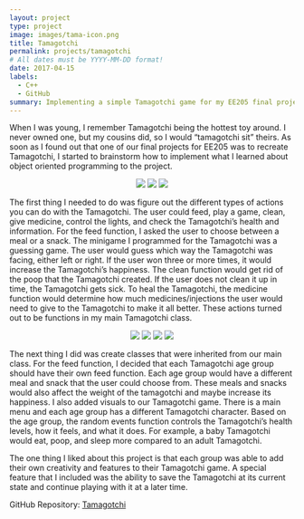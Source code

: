 ```yaml
---
layout: project
type: project
image: images/tama-icon.png
title: Tamagotchi
permalink: projects/tamagotchi
# All dates must be YYYY-MM-DD format!
date: 2017-04-15
labels:
  - C++
  - GitHub
summary: Implementing a simple Tamagotchi game for my EE205 final project. 
---
```


When I was young, I remember Tamagotchi being the hottest toy around. I never owned one, but my cousins did, so I would “tamagotchi sit” theirs. As soon as I found out that one of our final projects for EE205 was to recreate Tamagotchi, I started to brainstorm how to implement what I learned about object oriented programming to the project. 

<center> 
  <div class="ui small rounded images">
    <img class="ui image" src="../images/tama-sleep.PNG">
    <img class="ui image" src="../images/tama-game.PNG">
    <img class="ui image" src="../images/tama-left.PNG">
  </div>
</center>

The first thing I needed to do was figure out the different types of actions you can do with the Tamagotchi. The user could feed, play a game, clean, give medicine, control the lights, and check the Tamagotchi’s health and information. For the feed function, I asked the user to choose between a meal or a snack. The minigame I programmed for the Tamagotchi was a guessing game. The user would guess which way the Tamagotchi was facing, either left or right. If the user won three or more times, it would increase the Tamagotchi’s happiness. The clean function would get rid of the poop that the Tamagotchi created. If the user does not clean it up in time, the Tamagotchi gets sick. To heal the Tamagotchi, the medicine function would determine how much medicines/injections the user would need to give to the Tamagotchi to make it all better. These actions turned out to be functions in my main Tamagotchi class. 

<center> 
  <div class="ui small rounded images">
    <img class="ui image" src="../images/tama-2.PNG">
    <img class="ui image" src="../images/tama-3.PNG">
    <img class="ui image" src="../images/tama-4.PNG">
    <img class="ui image" src="../images/tama-5.PNG">
  </div>
</center>

The next thing I did was create classes that were inherited from our main class. For the feed function, I decided that each Tamagotchi age group should have their own feed function. Each age group would have a different meal and snack that the user could choose from. These meals and snacks would also affect the weight of the tamagotchi and maybe increase its happiness. I also added visuals to our Tamagotchi game. There is a main menu and each age group has a different Tamagotchi character. Based on the age group, the random events function controls the Tamagotchi’s health levels,  how it feels, and what it does. For example, a baby Tamagotchi would eat, poop, and sleep more compared to an adult Tamagotchi.

The one thing I liked about this project is that each group was able to add their own creativity and features to their Tamagotchi game. A special feature that I included was the ability to save the Tamagotchi at its current state and continue playing with it at a later time.  

GitHub Repository: <a href="https://github.com/g-tolentino/EE205-FinalProject"><i class="large github icon "></i>Tamagotchi</a>

